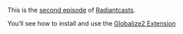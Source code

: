 This is the [second episode][rce] of [Radiantcasts][rc].

You’ll see how to install and use the [Globalize2 Extension][ge]

[rce]:http://blog.aissac.ro/2009/10/25/episode-2-radiant-globalize2-extension/
[rc]:http://blog.aissac.ro/category/radiantcasts/
[ge]:http://github.com/Aissac/radiant-globalize2-extension
